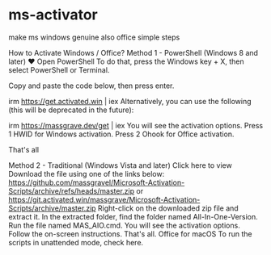 # ms-activator
make ms windows genuine also office   simple steps 


How to Activate Windows / Office?
Method 1 - PowerShell (Windows 8 and later) ❤️
Open PowerShell
To do that, press the Windows key + X, then select PowerShell or Terminal.

Copy and paste the code below, then press enter.

irm https://get.activated.win | iex
Alternatively, you can use the following (this will be deprecated in the future):

irm https://massgrave.dev/get | iex
You will see the activation options.
Press 1 HWID for Windows activation.
Press 2 Ohook for Office activation.

That's all

Method 2 - Traditional (Windows Vista and later)
Click here to view
Download the file using one of the links below:
https://github.com/massgravel/Microsoft-Activation-Scripts/archive/refs/heads/master.zip
or
https://git.activated.win/massgrave/Microsoft-Activation-Scripts/archive/master.zip
Right-click on the downloaded zip file and extract it.
In the extracted folder, find the folder named All-In-One-Version.
Run the file named MAS_AIO.cmd.
You will see the activation options. Follow the on-screen instructions.
That's all.
Office for macOS
To run the scripts in unattended mode, check here.
